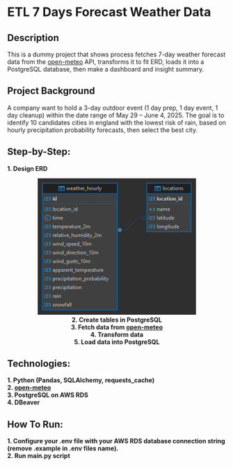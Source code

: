 <h1>ETL 7 Days Forecast Weather Data</h1>

<h2>Description</h2>
This is a dummy project that shows process fetches 7-day weather forecast data from the <a href="https://open-meteo.com/">open-meteo</a> API, transforms it to fit ERD, loads it into a PostgreSQL database, then make a dashboard and insight summary.
<br />
<h2>Project Background</h2>
A company want to hold a 3-day outdoor event (1 day prep, 1 day event, 1 day cleanup) within the date range of May 29 – June 4, 2025. The goal is to identify 10 candidates cities in england with the lowest risk of rain, based on hourly precipitation probability forecasts, then select the best city.
<br />

<h2>Step-by-Step:</h2>

<b/>
1. Design ERD
<br/>
<b/>
<p align="center">
<img src="https://raw.githubusercontent.com/khairufde/7daysforecast/refs/heads/main/erd/demo%20-%20forecast.png">
<br/>
<b/>
2. Create tables in PostgreSQL
<br/>
<b/>
3. Fetch data from <a href="https://open-meteo.com/">open-meteo</a>
<br/>
<b/>
4. Transform data
<br/>
<b/>
5. Load data into PostgreSQL
<br/>

<h2>Technologies:</h2>

<b/>
1. Python (Pandas, SQLAlchemy, requests_cache)
<br/>
<b/>
2. <a href="https://open-meteo.com/">open-meteo</a>
<br/>
<b/>
3. PostgreSQL on AWS RDS
<br/>
<b/>
4. DBeaver
<br/>

<h2>How To Run:</h2>

<b/>
1. Configure your .env file with your AWS RDS database connection string (remove .example in .env files name).
<br/>
<b/>
2. Run main.py script
<br/>

<!--
 ```diff
- text in red
+ text in green
! text in orange
# text in gray
@@ text in purple (and bold)@@
```
--!>

